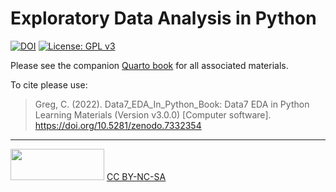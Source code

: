 # Exploratory Data Analysis in Python

[![DOI](https://zenodo.org/badge/537125191.svg)](https://zenodo.org/badge/latestdoi/537125191) [![License: GPL v3](https://img.shields.io/badge/License-GPLv3-blue.svg)](https://www.gnu.org/licenses/gpl-3.0)

Please see the companion [Quarto book](https://gchism94.github.io/Data7_EDA_In_Python_Book/) for all associated materials. 

To cite please use: 
>Greg, C. (2022). Data7_EDA_In_Python_Book: Data7 EDA in Python Learning Materials (Version v3.0.0) [Computer software]. https://doi.org/10.5281/zenodo.7332354

***

<img src="https://upload.wikimedia.org/wikipedia/commons/thumb/4/4b/CC_BY-NC-SA.svg/800px-CC_BY-NC-SA.svg.png?20181117113353" width="150" height="50"/> [CC BY-NC-SA](https://creativecommons.org/licenses/by-nc-sa/4.0/)
